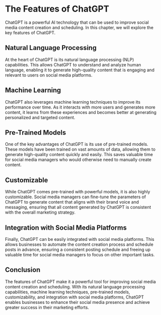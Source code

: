 The Features of ChatGPT
===========================================================

ChatGPT is a powerful AI technology that can be used to improve social media content creation and scheduling. In this chapter, we will explore the key features of ChatGPT.

Natural Language Processing
---------------------------

At the heart of ChatGPT is its natural language processing (NLP) capabilities. This allows ChatGPT to understand and analyze human language, enabling it to generate high-quality content that is engaging and relevant to users on social media platforms.

Machine Learning
----------------

ChatGPT also leverages machine learning techniques to improve its performance over time. As it interacts with more users and generates more content, it learns from these experiences and becomes better at generating personalized and targeted content.

Pre-Trained Models
------------------

One of the key advantages of ChatGPT is its use of pre-trained models. These models have been trained on vast amounts of data, allowing them to generate high-quality content quickly and easily. This saves valuable time for social media managers who would otherwise need to manually create content.

Customizable
------------

While ChatGPT comes pre-trained with powerful models, it is also highly customizable. Social media managers can fine-tune the parameters of ChatGPT to generate content that aligns with their brand voice and messaging, ensuring that all content generated by ChatGPT is consistent with the overall marketing strategy.

Integration with Social Media Platforms
---------------------------------------

Finally, ChatGPT can be easily integrated with social media platforms. This allows businesses to automate the content creation process and schedule posts in advance, ensuring a consistent posting schedule and freeing up valuable time for social media managers to focus on other important tasks.

Conclusion
----------

The features of ChatGPT make it a powerful tool for improving social media content creation and scheduling. With its natural language processing capabilities, machine learning techniques, pre-trained models, customizability, and integration with social media platforms, ChatGPT enables businesses to enhance their social media presence and achieve greater success in their marketing efforts.
